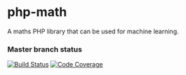 # php-math

A maths PHP library that can be used for machine learning.

### Master branch status

[![Build Status](https://travis-ci.com/IngeniozIT/php-math.svg?branch=master)](https://travis-ci.com/IngeniozIT/php-math)
[![Code Coverage](https://codecov.io/gh/IngeniozIT/php-math/branch/master/graph/badge.svg)](https://codecov.io/gh/IngeniozIT/php-math)